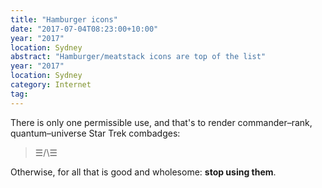 ```yaml
---
title: "Hamburger icons"
date: "2017-07-04T08:23:00+10:00"
year: "2017"
location: Sydney
abstract: "Hamburger/meatstack icons are top of the list"
year: "2017"
location: Sydney
category: Internet
tag:
---
```

There is only one permissible use, and that's to render commander–rank, quantum–universe Star Trek combadges:

> ☰/\☰

Otherwise, for all that is good and wholesome: **stop using them**.

